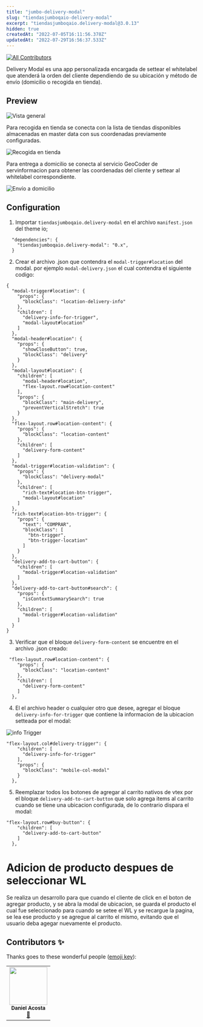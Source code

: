 ```yaml
---
title: "jumbo-delivery-modal"
slug: "tiendasjumboqaio-delivery-modal"
excerpt: "tiendasjumboqaio.delivery-modal@3.0.13"
hidden: true
createdAt: "2022-07-05T16:11:56.378Z"
updatedAt: "2022-07-29T16:56:37.533Z"
---
```

<!-- ALL-CONTRIBUTORS-BADGE:START - Do not remove or modify this section -->
[![All Contributors](https://img.shields.io/badge/all_contributors-1-orange.svg?style=flat-square)](#contributors-)
<!-- ALL-CONTRIBUTORS-BADGE:END -->
Delivery Modal es una app personalizada encargada de settear el whitelabel que atenderá la orden del cliente dependiendo de su ubicación y método de envío (domicilio o recogida en tienda).

## Preview
![Vista general](https://raw.githubusercontent.com/ITGlobers/jumbo-delivery-modal/main/assets/readme1.jpg?token=APBR3ASUCXGNMR7WK6SNGLDB2XFV6)

Para recogida en tienda se conecta con la lista de tiendas disponibles almacenadas en master data con sus coordenadas previamente configuradas.

![Recogida en tienda](https://raw.githubusercontent.com/ITGlobers/jumbo-delivery-modal/main/assets/readme2-tienda.jpg?token=APBR3AXOYJFN2AEFU64GOJDB2XFYU)

Para entrega a domicilio se conecta al servicio GeoCoder de servinformacion para obtener las coordenadas del cliente y settear al whitelabel correspondiente.

![Envío a domicilio](https://raw.githubusercontent.com/ITGlobers/jumbo-delivery-modal/main/assets/readme3-domicilio.jpg?token=APBR3ASLSSMMMENZLNL3W4DB2XF2O)

## Configuration 

1. Importar `tiendasjumboqaio.delivery-modal` en el archivo `manifest.json` del theme io;  

```
  "dependencies": {
    "tiendasjumboqaio.delivery-modal": "0.x",
  }
```

2. Crear el archivo .json que contendra el `modal-trigger#location` del modal. por ejemplo `modal-delivery.json` el cual contendra el siguiente codigo:

```
{
  "modal-trigger#location": {
    "props": {
      "blockClass": "location-delivery-info"
    },
    "children": [
      "delivery-info-for-trigger",
      "modal-layout#location"
    ]
  },
  "modal-header#location": {
    "props": {
      "showCloseButton": true,
      "blockClass": "delivery"
    }
  },
  "modal-layout#location": {
    "children": [
      "modal-header#location",
      "flex-layout.row#location-content"
    ],
    "props": {
      "blockClass": "main-delivery",
      "preventVerticalStretch": true
    }
  },
  "flex-layout.row#location-content": {
    "props": {
      "blockClass": "location-content"
    },
    "children": [
      "delivery-form-content"
    ]
  },
  "modal-trigger#location-validation": {
    "props": {
      "blockClass": "delivery-modal"
    },
    "children": [
      "rich-text#location-btn-trigger",
      "modal-layout#location"
    ]
  },
  "rich-text#location-btn-trigger": {
    "props": {
      "text": "COMPRAR",
      "blockClass": [
        "btn-trigger",
        "btn-trigger-location"
      ]
    }
  },
  "delivery-add-to-cart-button": {
    "children": [
      "modal-trigger#location-validation"
    ]
  },
  "delivery-add-to-cart-button#search": {
    "props": {
      "isContextSummarySearch": true
    },
    "children": [
      "modal-trigger#location-validation"
    ]
  }
}
```

3. Verificar que el bloque `delivery-form-content` se encuentre en el archivo .json creado:

```
 "flex-layout.row#location-content": {
    "props": {
      "blockClass": "location-content"
    },
    "children": [
      "delivery-form-content"
    ]
  },
```

4. El el archivo header o cualquier otro que desee, agregar el bloque `delivery-info-for-trigger` que contiene la informacion de la ubicacion setteada por el modal:

![info Trigger](https://raw.githubusercontent.com/ITGlobers/jumbo-delivery-modal/main/assets/readme4-info.jpg?token=APBR3ARXBA7FR5WTGF22YU3B2XFF6)

```
"flex-layout.col#delivery-trigger": {
    "children": [
      "delivery-info-for-trigger"
    ],
    "props": {
      "blockClass": "mobile-col-modal"
    }
  },
```

5. Reemplazar todos los botones de agregar al carrito nativos de vtex por el bloque `delivery-add-to-cart-button` que solo agrega items al carrito cuando se tiene una ubicacion configurada, de lo contrario dispara el modal:

```
"flex-layout.row#buy-button": {
    "children": [
      "delivery-add-to-cart-button"
    ]
  },
```

# Adicion de producto despues de seleccionar WL
Se realiza un desarrollo para que cuando el cliente de click en el boton de agregar producto, y se abra la modal de ubicacion, se guarda el producto el cual fue seleccionado para cuando se setee el WL y se recargue la pagina, se lea ese producto y se agregue al carrito el mismo, evitando que el usuario deba agegar nuevamente el producto.

## Contributors ✨

Thanks goes to these wonderful people ([emoji key](https://allcontributors.org/docs/en/emoji-key)):

<!-- ALL-CONTRIBUTORS-LIST:START - Do not remove or modify this section -->
<!-- prettier-ignore-start -->
<!-- markdownlint-disable -->
<table>
  <tr>
    <td align="center"><img src="https://avatars.githubusercontent.com/u/63118722?v=4" width="100px;" alt=""/><br /><sub><b>Daniel Acosta</b></sub></a><br /><a href="https://github.com/vtex-apps/store-theme/commits?author=hugocostadev" title="Documentation">📖</td>
  </tr>
</table>

<!-- markdownlint-enable -->
<!-- prettier-ignore-end -->
<!-- ALL-CONTRIBUTORS-LIST:END -->